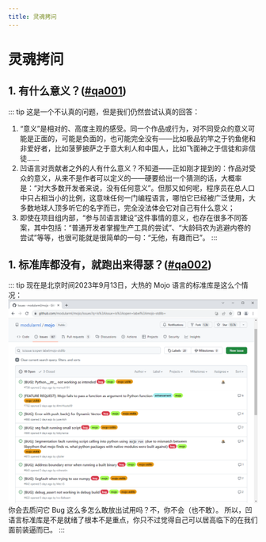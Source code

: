 ```yaml
---
title: 灵魂拷问
---
```


# 灵魂拷问

<div id="qa001"></div>

## 1. 有什么意义？([#qa001](#qa001))

::: tip 这是一个不认真的问题，但是我们仍然尝试认真的回答：

1. “意义”是相对的、高度主观的感受。同一个作品或行为，对不同受众的意义可能是正面的，可能是负面的，也可能完全没有——比如极品钓竿之于钓鱼佬和非爱好者，比如菠萝披萨之于意大利人和中国人，比如飞面神之于信徒和非信徒……
2. 凹语言对贡献者之外的人有什么意义？不知道——正如刚才提到的：作品对受众的意义，从来不是作者可以定义的——硬要给出一个猜测的话，大概率是：“对大多数开发者来说，没有任何意义”。但那又如何呢，程序员在总人口中只占相当小的比例，这意味任何一门编程语言，哪怕它已经被广泛使用，大多数地球人顶多听它的名字而已，完全没法体会它对自己有什么意义；
3. 即使在项目组内部，“参与凹语言建设”这件事情的意义，也存在很多不同答案，其中包括：“普通开发者掌握生产工具的尝试”、“大龄码农为逃避内卷的尝试”等等，也很可能就是很简单的一句：“无他，有趣而已”。
:::

<div id="qa002"></div>

## 1. 标准库都没有，就跑出来得瑟？([#qa002](#qa002))

::: tip 现在是北京时间2023年9月13日，大热的 Mojo 语言的标准库是这么个情况：
![](./002-1.png)
你会去质问它 Bug 这么多怎么敢放出试用吗？不，你不会（也不敢）。
所以，凹语言标准库是不是就绪了根本不是重点，你只不过觉得自己可以居高临下的在我们面前装逼而已。
:::

